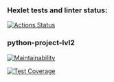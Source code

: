 ### Hexlet tests and linter status:
[![Actions Status](https://github.com/ivan-ivan-t/python-project-lvl3/workflows/hexlet-check/badge.svg)](https://github.com/ivan-ivan-t/python-project-lvl3/actions)

### python-project-lvl2
[![Maintainability](https://api.codeclimate.com/v1/badges/8a8235ecd9c70c57d50e/maintainability)](https://codeclimate.com/github/ivan-ivan-t/python-project-lvl3/maintainability)

[![Test Coverage](https://api.codeclimate.com/v1/badges/8a8235ecd9c70c57d50e/test_coverage)](https://codeclimate.com/github/ivan-ivan-t/python-project-lvl3/test_coverage)
